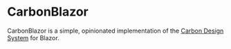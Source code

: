 # CarbonBlazor

CarbonBlazor is a simple, opinionated implementation of the [Carbon Design System](https://carbondesignsystem.com/) for Blazor.
